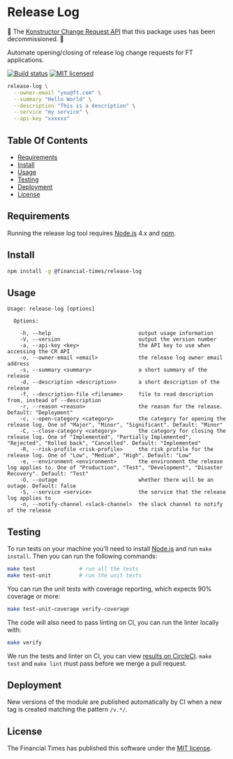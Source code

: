 
Release Log
===========

🚨 The [Konstructor Change Request API](https://biz-ops.in.ft.com/System/koncrapi) that this package uses has been decommissioned. 🚨

Automate opening/closing of release log change requests for FT applications.

[![Build status](https://img.shields.io/circleci/project/Financial-Times/release-log.svg)][ci]
[![MIT licensed](https://img.shields.io/badge/license-MIT-blue.svg)][license]

```sh
release-log \
  --owner-email "you@ft.com" \
  --summary "Hello World" \
  --description "This is a description" \
  --service "my service" \
  --api-key "xxxxxx"
```


Table Of Contents
-----------------

  * [Requirements](#requirements)
  * [Install](#install)
  * [Usage](#usage)
  * [Testing](#testing)
  * [Deployment](#deployment)
  * [License](#license)


Requirements
------------

Running the release log tool requires [Node.js] 4.x and [npm].


Install
-------

```sh
npm install -g @financial-times/release-log
```

Usage
-----

```
Usage: release-log [options]

  Options:

    -h, --help                            output usage information
    -V, --version                         output the version number
    -a, --api-key <key>                   the API key to use when accessing the CR API
    -o, --owner-email <email>             the release log owner email address
    -s, --summary <summary>               a short summary of the release
    -d, --description <description>       a short description of the release
    -f, --description-file <filename>     file to read description from, instead of --description
    -r, --reason <reason>                 the reason for the release. Default: "Deployment"
    -c, --open-category <category>        the category for opening the release log. One of "Major", "Minor", "Significant". Default: "Minor"
    -C, --close-category <category>       the category for closing the release log. One of "Implemented", "Partially Implemented", "Rejected", "Rolled back", "Cancelled". Default: "Implemented"
    -R, --risk-profile <risk-profile>     the risk profile for the release log. One of "Low", "Medium", "High". Default: "Low"
    -e, --environment <environment>       the environment the release log applies to. One of "Production", "Test", "Development", "Disaster Recovery". Default: "Test"
    -O, --outage                          whether there will be an outage. Default: false
    -S, --service <service>               the service that the release log applies to
    -n, --notify-channel <slack-channel>  the slack channel to notify of the release
```


Testing
-------

To run tests on your machine you'll need to install [Node.js] and run `make install`. Then you can run the following commands:

```sh
make test              # run all the tests
make test-unit         # run the unit tests
```

You can run the unit tests with coverage reporting, which expects 90% coverage or more:

```sh
make test-unit-coverage verify-coverage
```

The code will also need to pass linting on CI, you can run the linter locally with:

```sh
make verify
```

We run the tests and linter on CI, you can view [results on CircleCI][ci]. `make test` and `make lint` must pass before we merge a pull request.


Deployment
----------

New versions of the module are published automatically by CI when a new tag is created matching the pattern `/v.*/`.


License
-------

The Financial Times has published this software under the [MIT license][license].



[ci]: https://circleci.com/gh/Financial-Times/release-log
[license]: http://opensource.org/licenses/MIT
[node.js]: https://nodejs.org/
[npm]: https://www.npmjs.com/
[semver]: http://semver.org/
